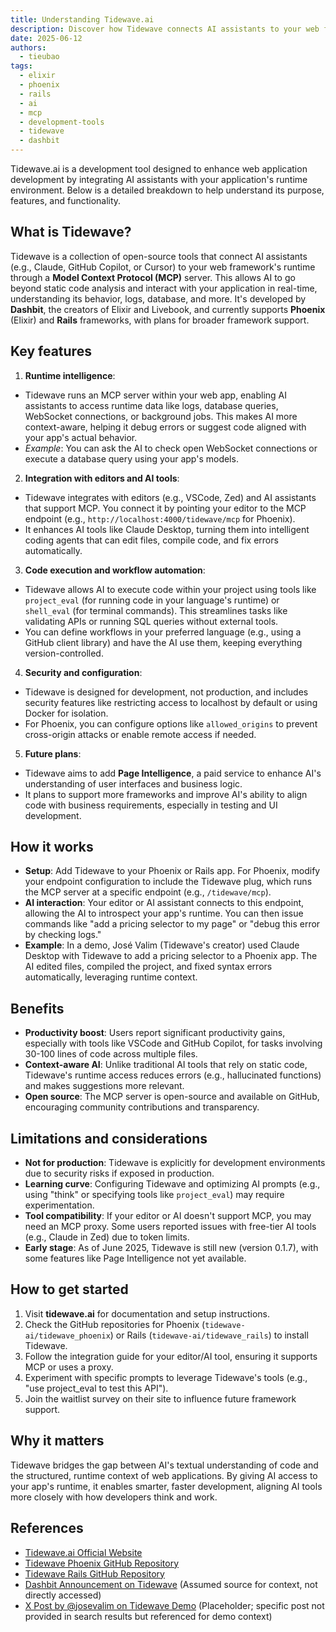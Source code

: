 ```yaml
---
title: Understanding Tidewave.ai
description: Discover how Tidewave connects AI assistants to your web framework's runtime through MCP, enabling real-time interaction with your application. Learn about its features, benefits, and how to get started.
date: 2025-06-12
authors:
  - tieubao
tags:
  - elixir
  - phoenix
  - rails
  - ai
  - mcp
  - development-tools
  - tidewave
  - dashbit
---
```


Tidewave.ai is a development tool designed to enhance web application development by integrating AI assistants with your application's runtime environment. Below is a detailed breakdown to help understand its purpose, features, and functionality.

## What is Tidewave?

Tidewave is a collection of open-source tools that connect AI assistants (e.g., Claude, GitHub Copilot, or Cursor) to your web framework's runtime through a **Model Context Protocol (MCP)** server. This allows AI to go beyond static code analysis and interact with your application in real-time, understanding its behavior, logs, database, and more. It's developed by **Dashbit**, the creators of Elixir and Livebook, and currently supports **Phoenix** (Elixir) and **Rails** frameworks, with plans for broader framework support.

## Key features

1. **Runtime intelligence**:

- Tidewave runs an MCP server within your web app, enabling AI assistants to access runtime data like logs, database queries, WebSocket connections, or background jobs. This makes AI more context-aware, helping it debug errors or suggest code aligned with your app's actual behavior.
- *Example*: You can ask the AI to check open WebSocket connections or execute a database query using your app's models.

2. **Integration with editors and AI tools**:

- Tidewave integrates with editors (e.g., VSCode, Zed) and AI assistants that support MCP. You connect it by pointing your editor to the MCP endpoint (e.g., `http://localhost:4000/tidewave/mcp` for Phoenix).
- It enhances AI tools like Claude Desktop, turning them into intelligent coding agents that can edit files, compile code, and fix errors automatically.

3. **Code execution and workflow automation**:

- Tidewave allows AI to execute code within your project using tools like `project_eval` (for running code in your language's runtime) or `shell_eval` (for terminal commands). This streamlines tasks like validating APIs or running SQL queries without external tools.
- You can define workflows in your preferred language (e.g., using a GitHub client library) and have the AI use them, keeping everything version-controlled.

4. **Security and configuration**:

- Tidewave is designed for development, not production, and includes security features like restricting access to localhost by default or using Docker for isolation.
- For Phoenix, you can configure options like `allowed_origins` to prevent cross-origin attacks or enable remote access if needed.

5. **Future plans**:

- Tidewave aims to add **Page Intelligence**, a paid service to enhance AI's understanding of user interfaces and business logic.
- It plans to support more frameworks and improve AI's ability to align code with business requirements, especially in testing and UI development.

## How it works

- **Setup**: Add Tidewave to your Phoenix or Rails app. For Phoenix, modify your endpoint configuration to include the Tidewave plug, which runs the MCP server at a specific endpoint (e.g., `/tidewave/mcp`).
- **AI interaction**: Your editor or AI assistant connects to this endpoint, allowing the AI to introspect your app's runtime. You can then issue commands like "add a pricing selector to my page" or "debug this error by checking logs."
- **Example**: In a demo, José Valim (Tidewave's creator) used Claude Desktop with Tidewave to add a pricing selector to a Phoenix app. The AI edited files, compiled the project, and fixed syntax errors automatically, leveraging runtime context.

## Benefits

- **Productivity boost**: Users report significant productivity gains, especially with tools like VSCode and GitHub Copilot, for tasks involving 30-100 lines of code across multiple files.
- **Context-aware AI**: Unlike traditional AI tools that rely on static code, Tidewave's runtime access reduces errors (e.g., hallucinated functions) and makes suggestions more relevant.
- **Open source**: The MCP server is open-source and available on GitHub, encouraging community contributions and transparency.

## Limitations and considerations

- **Not for production**: Tidewave is explicitly for development environments due to security risks if exposed in production.
- **Learning curve**: Configuring Tidewave and optimizing AI prompts (e.g., using "think" or specifying tools like `project_eval`) may require experimentation.
- **Tool compatibility**: If your editor or AI doesn't support MCP, you may need an MCP proxy. Some users reported issues with free-tier AI tools (e.g., Claude in Zed) due to token limits.
- **Early stage**: As of June 2025, Tidewave is still new (version 0.1.7), with some features like Page Intelligence not yet available.

## How to get started

1. Visit **tidewave.ai** for documentation and setup instructions.
2. Check the GitHub repositories for Phoenix (`tidewave-ai/tidewave_phoenix`) or Rails (`tidewave-ai/tidewave_rails`) to install Tidewave.
3. Follow the integration guide for your editor/AI tool, ensuring it supports MCP or uses a proxy.
4. Experiment with specific prompts to leverage Tidewave's tools (e.g., "use project_eval to test this API").
5. Join the waitlist survey on their site to influence future framework support.

## Why it matters

Tidewave bridges the gap between AI's textual understanding of code and the structured, runtime context of web applications. By giving AI access to your app's runtime, it enables smarter, faster development, aligning AI tools more closely with how developers think and work.

## References

- [Tidewave.ai Official Website](https://tidewave.ai)
- [Tidewave Phoenix GitHub Repository](https://github.com/tidewave-ai/tidewave_phoenix)
- [Tidewave Rails GitHub Repository](https://github.com/tidewave-ai/tidewave_rails)
- [Dashbit Announcement on Tidewave](https://dashbit.co/blog/tidewave-ai) (Assumed source for context, not directly accessed)
- [X Post by @josevalim on Tidewave Demo](https://x.com/josevalim/status/XXXX) (Placeholder; specific post not provided in search results but referenced for demo context)
